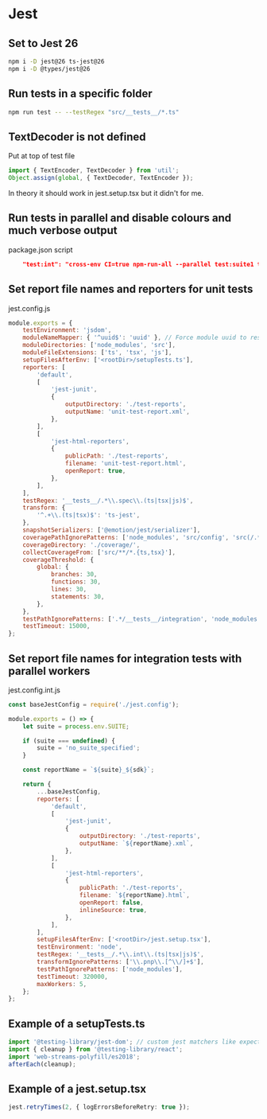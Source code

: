 # Jest

## Set to Jest 26

```sh
npm i -D jest@26 ts-jest@26
npm i -D @types/jest@26
```

## Run tests in a specific folder

```sh
npm run test -- --testRegex "src/__tests__/*.ts"
```

## TextDecoder is not defined

Put at top of test file

```ts
import { TextEncoder, TextDecoder } from 'util';
Object.assign(global, { TextDecoder, TextEncoder });
```

In theory it should work in jest.setup.tsx but it didn't for me.

## Run tests in parallel and disable colours and much verbose output

package.json script

```json
    "test:int": "cross-env CI=true npm-run-all --parallel test:suite1 test:suite2; tar -czvf test_logs.tar.gz ./logs",
```

## Set report file names and reporters for unit tests

jest.config.js

```js
module.exports = {
    testEnvironment: 'jsdom',
    moduleNameMapper: { '^uuid$': 'uuid' }, // Force module uuid to resolve with the CJS entry point, because Jest does not support package.json.exports. See https://github.com/uuidjs/uuid/issues/451
    moduleDirectories: ['node_modules', 'src'],
    moduleFileExtensions: ['ts', 'tsx', 'js'],
    setupFilesAfterEnv: ['<rootDir>/setupTests.ts'],
    reporters: [
        'default',
        [
            'jest-junit',
            {
                outputDirectory: './test-reports',
                outputName: 'unit-test-report.xml',
            },
        ],
        [
            'jest-html-reporters',
            {
                publicPath: './test-reports',
                filename: 'unit-test-report.html',
                openReport: true,
            },
        ],
    ],
    testRegex: '__tests__/.*\\.spec\\.(ts|tsx|js)$',
    transform: {
        '^.+\\.(ts|tsx)$': 'ts-jest',
    },
    snapshotSerializers: ['@emotion/jest/serializer'],
    coveragePathIgnorePatterns: ['node_modules', 'src/config', 'src(/.*)?/(types|enums)', 'integration'],
    coverageDirectory: './coverage/',
    collectCoverageFrom: ['src/**/*.{ts,tsx}'],
    coverageThreshold: {
        global: {
            branches: 30,
            functions: 30,
            lines: 30,
            statements: 30,
        },
    },
    testPathIgnorePatterns: ['.*/__tests__/integration', 'node_modules'],
    testTimeout: 15000,
};
```

## Set report file names for integration tests with parallel workers

jest.config.int.js

```js
const baseJestConfig = require('./jest.config');

module.exports = () => {
    let suite = process.env.SUITE;

    if (suite === undefined) {
        suite = 'no_suite_specified';
    }

    const reportName = `${suite}_${sdk}`;

    return {
        ...baseJestConfig,
        reporters: [
            'default',
            [
                'jest-junit',
                {
                    outputDirectory: './test-reports',
                    outputName: `${reportName}.xml`,
                },
            ],
            [
                'jest-html-reporters',
                {
                    publicPath: './test-reports',
                    filename: `${reportName}.html`,
                    openReport: false,
                    inlineSource: true,
                },
            ],
        ],
        setupFilesAfterEnv: ['<rootDir>/jest.setup.tsx'],
        testEnvironment: 'node',
        testRegex: '__tests__/.*\\.int\\.(ts|tsx|js)$',
        transformIgnorePatterns: ['\\.pnp\\.[^\\/]+$'],
        testPathIgnorePatterns: ['node_modules'],
        testTimeout: 320000,
        maxWorkers: 5,
    };
};
```

## Example of a setupTests.ts

```ts
import '@testing-library/jest-dom'; // custom jest matchers like expect(...).toBeVisible()
import { cleanup } from '@testing-library/react';
import 'web-streams-polyfill/es2018';
afterEach(cleanup);
```

## Example of a jest.setup.tsx

```ts
jest.retryTimes(2, { logErrorsBeforeRetry: true });
```
